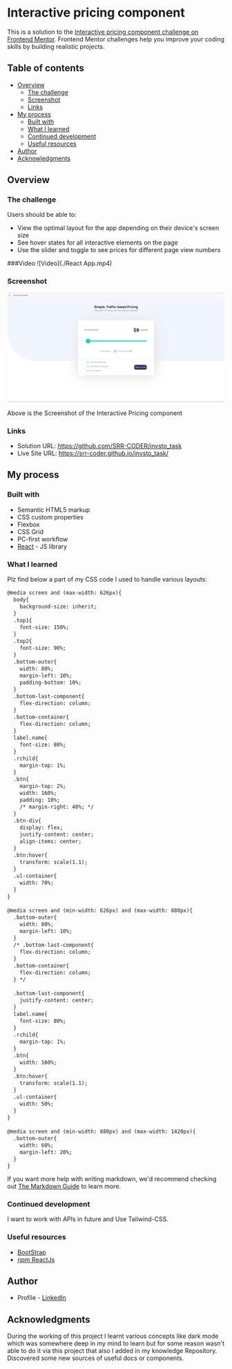 # Interactive pricing component

This is a solution to the [Interactive pricing component challenge on Frontend Mentor](https://www.frontendmentor.io/challenges/interactive-pricing-component-t0m8PIyY8). Frontend Mentor challenges help you improve your coding skills by building realistic projects. 

## Table of contents

- [Overview](#overview)
  - [The challenge](#the-challenge)
  - [Screenshot](#screenshot)
  - [Links](#links)
- [My process](#my-process)
  - [Built with](#built-with)
  - [What I learned](#what-i-learned)
  - [Continued development](#continued-development)
  - [Useful resources](#useful-resources)
- [Author](#author)
- [Acknowledgments](#acknowledgments)


## Overview

### The challenge

Users should be able to:

- View the optimal layout for the app depending on their device's screen size
- See hover states for all interactive elements on the page
- Use the slider and toggle to see prices for different page view numbers

###Video
![Video](./React App.mp4)

### Screenshot

![ScreenShot](./Intern1.jpg)

Above is the Screenshot of the Interactive Pricing component


### Links

- Solution URL: https://github.com/SRR-CODER/invsto_task
- Live Site URL: https://srr-coder.github.io/invsto_task/

## My process

### Built with

- Semantic HTML5 markup
- CSS custom properties
- Flexbox
- CSS Grid
- PC-first workflow
- [React](https://reactjs.org/) - JS library

### What I learned
Plz find below a part of my CSS code I used to handle various layouts:


```
@media screen and (max-width: 626px){
  body{
    background-size: inherit;
  }
  .top1{
    font-size: 150%;
  }
  .top2{
    font-size: 90%;
  }
  .bottom-outer{
    width: 80%;
    margin-left: 10%;
    padding-bottom: 10%;
  }
  .bottom-last-component{
    flex-direction: column;
  }
  .bottom-container{
    flex-direction: column;
  }
  label.name{
    font-size: 80%;
  }
  .rchild{
    margin-top: 1%;
  }
  .btn{
    margin-top: 2%;
    width: 160%;
    padding: 10%;
    /* margin-right: 40%; */
  }
  .btn-div{
    display: flex;
    justify-content: center;
    align-items: center;
  }
  .btn:hover{
    transform: scale(1.1);
  }
  .ul-container{
    width: 70%;
  }
}

@media screen and (min-width: 626px) and (max-width: 880px){
  .bottom-outer{
    width: 80%;
    margin-left: 10%;
  }
  /* .bottom-last-component{
    flex-direction: column;
  }
  .bottom-container{
    flex-direction: column;
  } */

  .bottom-last-component{
    justify-content: center;
  }
  label.name{
    font-size: 80%;
  }
  .rchild{
    margin-top: 1%;
  }
  .btn{
    width: 160%;
  }
  .btn:hover{
    transform: scale(1.1);
  }
  .ul-container{
    width: 50%;
  }
}

@media screen and (min-width: 880px) and (max-width: 1420px){
  .bottom-outer{
    width: 60%;
    margin-left: 20%;
  }
}
```


If you want more help with writing markdown, we'd recommend checking out [The Markdown Guide](https://www.markdownguide.org/) to learn more.

### Continued development

I want to work with APIs in future and Use Tailwind-CSS.

### Useful resources

- [BootStrap](https://getbootstrap.com/)
- [npm ReactJs](https://www.npmjs.com/) 

## Author

- Profile - [LinkedIn](www.linkedin.com/in/srriiitk)

## Acknowledgments

During the working of this project I learnt various concepts like dark mode which was somewhere deep in my mind to learn but
for some reason wasn't able to do it via this project that also I added in my knowledge Repository. Discovered some new sources of 
useful docs or components.
